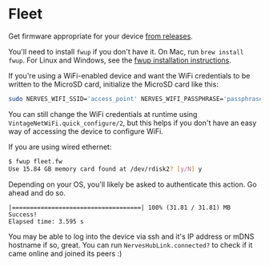 # Fleet

Get firmware appropriate for your device [from releases](https://github.com/lawik/fleet/releases).

You'll need to install `fwup` if you don't have it. On Mac, run `brew install
fwup`. For Linux and Windows, see the [fwup installation
instructions](https://github.com/fwup-home/fwup#installing).

If you're using a WiFi-enabled device and want the WiFi credentials to be
written to the MicroSD card, initialize the MicroSD card like this:

```sh
sudo NERVES_WIFI_SSID='access_point' NERVES_WIFI_PASSPHRASE='passphrase' fwup fleet.fw
```

You can still change the WiFi credentials at runtime using
`VintageNetWiFi.quick_configure/2`, but this helps if you don't have an easy way of
accessing the device to configure WiFi.

If you are using wired ethernet:

```sh
$ fwup fleet.fw
Use 15.84 GB memory card found at /dev/rdisk2? [y/N] y
```

Depending on your OS, you'll likely be asked to authenticate this action. Go
ahead and do so.

```console
|====================================| 100% (31.81 / 31.81) MB
Success!
Elapsed time: 3.595 s
```

You may be able to log into the device via ssh and it's IP address or mDNS hostname if so, great. You can run `NervesHubLink.connected?` to check if it came online and joined its peers :)

